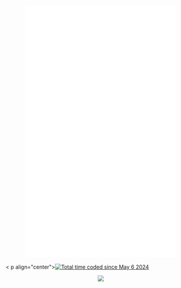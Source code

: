 
<p align="center"><img src="/github-metrics.svg" alt="Metrics" width="400"></p>
< p align="center"><a href="https://wakatime.com/@575be6fb-dae0-4ee6-89bb-0c841fb08a85"><img src="https://wakatime.com/badge/user/575be6fb-dae0-4ee6-89bb-0c841fb08a85.svg" alt="Total time coded since May 6 2024" /></a></p>
<p align="center"><a href="https://user-badge.committers.top/india/korrykatti"><img src="https://user-badge.committers.top/india/korrykatti.svg"></a></p>
